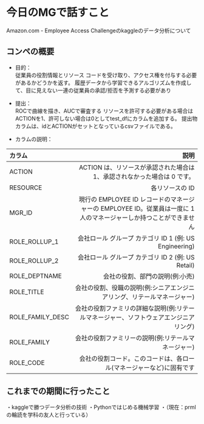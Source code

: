 # 今日のMGで話すこと
Amazon.com - Employee Access Challengeのkaggleのデータ分析について

## コンペの概要
- 目的：  
従業員の役割情報とリソース コードを受け取り、アクセス権を付与する必要があるかどうかを返す。
履歴データから学習できるアルゴリズムを作成して、目に見えない一連の従業員の承認/拒否を予測する必要があり

- 提出：  
ROCで曲線を描き、AUCで審査する
リソースを許可する必要がある場合は ACTIONを1、許可しない場合は0としてtest_dfにカラムを追加する。
提出物カラムは、idとACTIONがセットとなっているcsvファイルである。

- カラムの説明：

| カラム | 説明 |
|:-----------|------------:|
| ACTION       | ACTION は、リソースが承認された場合は 1、承認されなかった場合は 0 です。        | 
| RESOURCE     | 各リソースの ID      | 
| MGR_ID       | 現行の EMPLOYEE ID レコードのマネージャーの EMPLOYEE ID。従業員は一度に 1 人のマネージャーしか持つことができません        |
| ROLE_ROLLUP_1         | 会社ロール グループ カテゴリ ID 1 (例: US Engineering)          | 
| ROLE_ROLLUP_2       | 会社ロール グループ カテゴリ ID 2 (例: US Retail)      | 
| ROLE_DEPTNAME    | 会社の役割、部門の説明(例:小売)     | 
| ROLE_TITLE    | 会社の役割、役職の説明(例:シニアエンジニアリング、リテールマネージャー)     | 
| ROLE_FAMILY_DESC    | 会社の役割ファミリの詳細な説明(例:リテールマネージャー、ソフトウェアエンジニアリング)     | 
| ROLE_FAMILY    | 会社の役割ファミリーの説明(例:リテールマネージャー)    |
| ROLE_CODE    | 会社の役割コード。このコードは、各ロール(マネージャーなど)に固有です   | 


## これまでの期間に行ったこと
・kaggleで勝つデータ分析の技術
・Pythonではじめる機械学習
・（現在：prmlの輪読を学科の友人と行っている）
